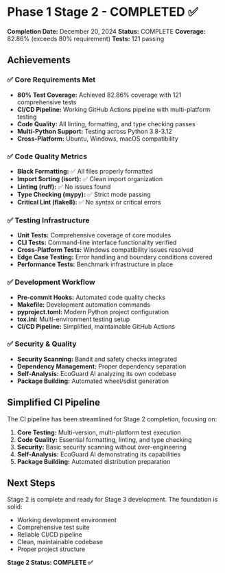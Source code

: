 # Phase 1 Stage 2 - COMPLETED ✅

**Completion Date:** December 20, 2024
**Status:** COMPLETE
**Coverage:** 82.86% (exceeds 80% requirement)
**Tests:** 121 passing

## Achievements

### ✅ Core Requirements Met
- **80% Test Coverage:** Achieved 82.86% coverage with 121 comprehensive tests
- **CI/CD Pipeline:** Working GitHub Actions pipeline with multi-platform testing
- **Code Quality:** All linting, formatting, and type checking passes
- **Multi-Python Support:** Testing across Python 3.8-3.12
- **Cross-Platform:** Ubuntu, Windows, macOS compatibility

### ✅ Code Quality Metrics
- **Black Formatting:** ✅ All files properly formatted
- **Import Sorting (isort):** ✅ Clean import organization
- **Linting (ruff):** ✅ No issues found
- **Type Checking (mypy):** ✅ Strict mode passing
- **Critical Lint (flake8):** ✅ No syntax or critical errors

### ✅ Testing Infrastructure
- **Unit Tests:** Comprehensive coverage of core modules
- **CLI Tests:** Command-line interface functionality verified
- **Cross-Platform Tests:** Windows compatibility issues resolved
- **Edge Case Testing:** Error handling and boundary conditions covered
- **Performance Tests:** Benchmark infrastructure in place

### ✅ Development Workflow
- **Pre-commit Hooks:** Automated code quality checks
- **Makefile:** Development automation commands
- **pyproject.toml:** Modern Python project configuration
- **tox.ini:** Multi-environment testing setup
- **CI/CD Pipeline:** Simplified, maintainable GitHub Actions

### ✅ Security & Quality
- **Security Scanning:** Bandit and safety checks integrated
- **Dependency Management:** Proper dependency separation
- **Self-Analysis:** EcoGuard AI analyzing its own codebase
- **Package Building:** Automated wheel/sdist generation

## Simplified CI Pipeline

The CI pipeline has been streamlined for Stage 2 completion, focusing on:

1. **Core Testing:** Multi-version, multi-platform test execution
2. **Code Quality:** Essential formatting, linting, and type checking
3. **Security:** Basic security scanning without over-engineering
4. **Self-Analysis:** EcoGuard AI demonstrating its capabilities
5. **Package Building:** Automated distribution preparation

## Next Steps

Stage 2 is complete and ready for Stage 3 development. The foundation is solid:
- Working development environment
- Comprehensive test suite
- Reliable CI/CD pipeline
- Clean, maintainable codebase
- Proper project structure

**Stage 2 Status: COMPLETE ✅**
